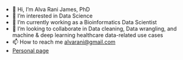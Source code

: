 - 👋 Hi, I’m Alva Rani James, PhD
- 👀 I’m interested in Data Science
- 🌱 I’m currently working as a Bioinformatics Data Scientist
- 💞️ I’m looking to collaborate in Data cleaning, Data wrangling, and machine & deep learning healthcare data-related use cases
- 📫 How to reach me alvarani@gmail.com
- [Personal page](https://ranijames.github.io/alvajames.github.io/)

<!---
ranijames/ranijames is a ✨ special ✨ repository because its `README.md` (this file) appears on your GitHub profile.
You can click the Preview link to take a look at your changes.
--->
